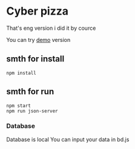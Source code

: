 # Cyber pizza

That's eng version
i did it by cource

You can try [demo](https://crazy-p1zza.herokuapp.com/) version

## smth for install

```
npm install
```

## smth for run

```
npm start
npm run json-server
```



### Database
Database is local
You can input your data in bd.js
